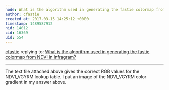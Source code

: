 ```yaml
---
node: What is the algorithm used in generating the fastie colormap from NDVI in Infragram? 
author: cfastie
created_at: 2017-03-15 14:25:12 +0000
timestamp: 1489587912
nid: 14012
cid: 16369
uid: 554
---
```




[cfastie](../profile/cfastie) replying to: [What is the algorithm used in generating the fastie colormap from NDVI in Infragram? ](../notes/Jtaw/03-14-2017/what-is-the-algorithm-used-in-generating-the-fastie-colormap-in-infragram)

----
The text file attached above gives the correct RGB values for the NDVI_VGYRM lookup table. I put an image of the NDVI_VGYRM color gradient in my answer above.